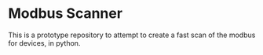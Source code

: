 # Modbus Scanner

This is a prototype repository to attempt to create a fast scan of the modbus for devices, in python.
